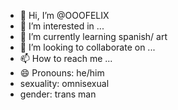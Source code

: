 - 👋 Hi, I’m @OOOFELIX
- 👀 I’m interested in ...
- 🌱 I’m currently learning spanish/ art
- 💞️ I’m looking to collaborate on ...
- 📫 How to reach me ...
- 😄 Pronouns: he/him
- sexuality: omnisexual
- gender: trans man
  

<!---
OOOFELIX/OOOFELIX is a ✨ special ✨ repository because its `README.md` (this file) appears on your itHub profile.
You can click the Preview link to take a look at your changes.
--->

